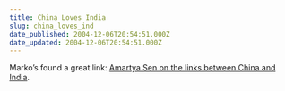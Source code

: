 ```yaml
---
title: China Loves India
slug: china_loves_ind
date_published: 2004-12-06T20:54:51.000Z
date_updated: 2004-12-06T20:54:51.000Z
---
```


Marko’s found a great link: [Amartya Sen on the links between China and India](http://ahtisaari.typepad.com/moia/2004/12/amartya_sen_on_.html).

